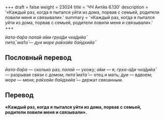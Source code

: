 +++
draft = false
weight = 23024
title = 'ЧЧ Антйа 6.130'
description = '«Каждый раз, когда я пытался уйти из дома, порвав с семьей, родители ловили меня и связывали».'
summary = '«Каждый раз, когда я пытался уйти из дома, порвав с семьей, родители ловили меня и связывали».'
+++

_йата-ба̄ра пала̄и а̄ми гр̣ха̄ди чха̄д̣ийа̄  
пита̄,_ _ма̄та̄_ — _дуи море ра̄кхайе ба̄ндхийа̄_

## Пословный перевод

_йата_\-_ба̄ра_ — сколько раз; _пала̄и_ — ухожу; _а̄ми_ — я; _гр̣ха_\-_а̄ди_ _чха̄д̣ийа̄_ — разрывая связи с домом; _пита̄_ _ма̄та̄_ — отец и мать; _дуи_ — вдвоем; _море_ — меня; _ра̄кхайе_ _ба̄ндхийа̄_ — держат связанным.

## Перевод

**«Каждый раз, когда я пытался уйти из дома, порвав с семьей, родители ловили меня и связывали».**
